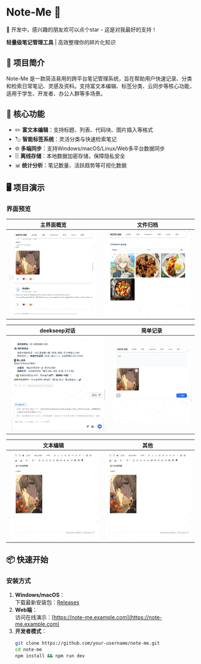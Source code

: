 # Note-Me 📌  

🚀 开发中，感兴趣的朋友欢可以点个star - 这是对我最好的支持！

**轻量级笔记管理工具** | 高效整理你的碎片化知识  


## 🚀 项目简介  
Note-Me 是一款简洁易用的跨平台笔记管理系统，旨在帮助用户快速记录、分类和检索日常笔记、灵感及资料。支持富文本编辑、标签分类、云同步等核心功能，适用于学生、开发者、办公人群等多场景。  


## 🌟 核心功能  
- ✏️ **富文本编辑**：支持标题、列表、代码块、图片插入等格式  
- 🏷️ **智能标签系统**：灵活分类与快速检索笔记  
- 🌐 **多端同步**：支持Windows/macOS/Linux/Web多平台数据同步  
- 🗄️ **离线存储**：本地数据加密存储，保障隐私安全  
- 📊 **统计分析**：笔记数量、活跃趋势等可视化数据  


## 🖥️ 项目演示  
### 界面预览  
| 主界面概览                  | 文件归档                |  
|-----------------------------|-----------------------------|  
| ![主界面](微信截图_20250515175104.png) | ![编辑界面](微信截图_20250515175155.png) |  

| deekseep对话                | 简单记录                |  
|-----------------------------|-----------------------------|  
| ![标签管理](微信截图_20250515181842.png) | ![统计分析](微信截图_20250515175309.png) |  

| 文本编辑                     |     其他                 |  
|-----------------------------|-----------------------------|  
| ![文本编辑](微信截图_20250515181158.png) | ![其他](微信截图_20250515181158.png) |


## 📦 快速开始  
### 安装方式  
1. **Windows/macOS**：  
   下载最新安装包：[Releases](https://github.com/your-username/note-me/releases)  
2. **Web端**：  
   访问在线演示：[https://note-me.example.com](https://note-me.example.com)  
3. **开发者模式**：  
   ```bash  
   git clone https://github.com/your-username/note-me.git  
   cd note-me  
   npm install && npm run dev  
